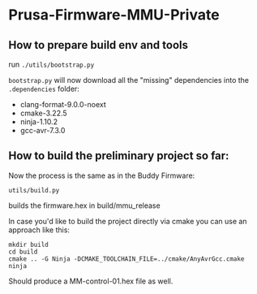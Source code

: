 # Prusa-Firmware-MMU-Private

## How to prepare build env and tools

run `./utils/bootstrap.py`


`bootstrap.py` will now download all the "missing" dependencies into the `.dependencies` folder:
- clang-format-9.0.0-noext
- cmake-3.22.5
- ninja-1.10.2
- gcc-avr-7.3.0

## How to build the preliminary project so far:
Now the process is the same as in the Buddy Firmware:
```
utils/build.py
```

builds the firmware.hex in build/mmu_release

In case you'd like to build the project directly via cmake you can use an approach like this:
```
mkdir build
cd build
cmake .. -G Ninja -DCMAKE_TOOLCHAIN_FILE=../cmake/AnyAvrGcc.cmake
ninja
```

Should produce a MM-control-01.hex file as well.
